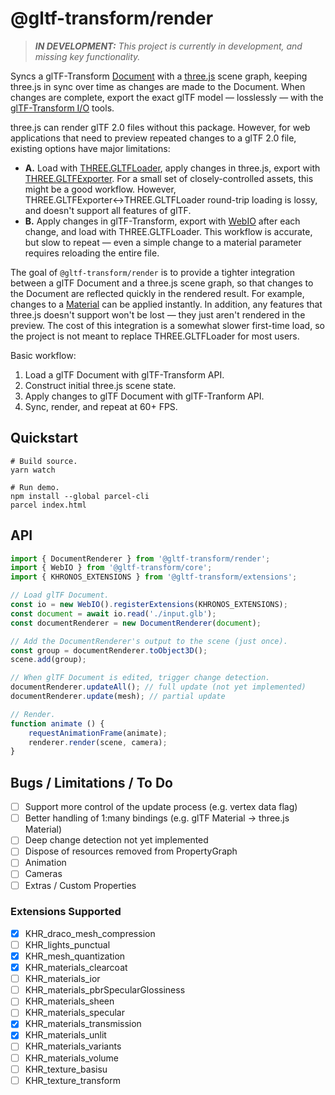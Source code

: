 # @gltf-transform/render

> _**IN DEVELOPMENT:** This project is currently in development, and missing key functionality._

Syncs a glTF-Transform [Document](https://gltf-transform.donmccurdy.com/classes/document.html)
with a [three.js](https://threejs.org/) scene graph, keeping three.js in sync
over time as changes are made to the Document. When changes are complete,
export the exact glTF model — losslessly — with the
[glTF-Transform I/O](https://gltf-transform.donmccurdy.com/classes/core.platformio.html) tools.

three.js can render glTF 2.0 files without this package. However, for
web applications that need to preview repeated changes to a glTF 2.0 file,
existing options have major limitations:

- **A.** Load with [THREE.GLTFLoader](https://threejs.org/docs/index.html#examples/en/loaders/GLTFLoader),
  apply changes in three.js, export with [THREE.GLTFExporter](https://threejs.org/docs/#examples/en/exporters/GLTFExporter).
  For a small set of closely-controlled assets, this might
  be a good workflow. However, THREE.GLTFExporter↔THREE.GLTFLoader round-trip
  loading is lossy, and doesn't support all features of glTF.
- **B.** Apply changes in glTF-Transform, export with [WebIO](https://gltf-transform.donmccurdy.com/classes/core.webio.html)
  after each change, and load with THREE.GLTFLoader. This workflow is accurate,
  but slow to repeat — even a simple change to a material parameter requires
  reloading the entire file.

The goal of `@gltf-transform/render` is to provide a tighter integration
between a glTF Document and a three.js scene graph, so that changes to the Document
are reflected quickly in the rendered result. For example, changes to a
[Material](https://gltf-transform.donmccurdy.com/classes/material.html)
can be applied instantly. In addition, any features that three.js doesn't
support won't be lost — they just aren't rendered in the preview. The cost of
this integration is a somewhat slower first-time load, so the project is not
meant to replace THREE.GLTFLoader for most users.

Basic workflow:

1. Load a glTF Document with glTF-Transform API.
2. Construct initial three.js scene state.
3. Apply changes to glTF Document with glTF-Tranform API.
4. Sync, render, and repeat at 60+ FPS.

 ## Quickstart

```shell
# Build source.
yarn watch

# Run demo.
npm install --global parcel-cli
parcel index.html
```

## API

```typescript
import { DocumentRenderer } from '@gltf-transform/render';
import { WebIO } from '@gltf-transform/core';
import { KHRONOS_EXTENSIONS } from '@gltf-transform/extensions';

// Load glTF Document.
const io = new WebIO().registerExtensions(KHRONOS_EXTENSIONS);
const document = await io.read('./input.glb');
const documentRenderer = new DocumentRenderer(document);

// Add the DocumentRenderer's output to the scene (just once).
const group = documentRenderer.toObject3D();
scene.add(group);

// When glTF Document is edited, trigger change detection.
documentRenderer.updateAll(); // full update (not yet implemented)
documentRenderer.update(mesh); // partial update

// Render.
function animate () {
	requestAnimationFrame(animate);
	renderer.render(scene, camera);
}
```

## Bugs / Limitations / To Do

- [ ] Support more control of the update process (e.g. vertex data flag)
- [ ] Better handling of 1:many bindings (e.g. glTF Material → three.js Material)
- [ ] Deep change detection not yet implemented
- [ ] Dispose of resources removed from PropertyGraph
- [ ] Animation
- [ ] Cameras
- [ ] Extras / Custom Properties

### Extensions Supported

- [x] KHR_draco_mesh_compression
- [ ] KHR_lights_punctual
- [x] KHR_mesh_quantization
- [x] KHR_materials_clearcoat
- [ ] KHR_materials_ior
- [ ] KHR_materials_pbrSpecularGlossiness
- [ ] KHR_materials_sheen
- [ ] KHR_materials_specular
- [x] KHR_materials_transmission
- [x] KHR_materials_unlit
- [ ] KHR_materials_variants
- [ ] KHR_materials_volume
- [ ] KHR_texture_basisu
- [ ] KHR_texture_transform
